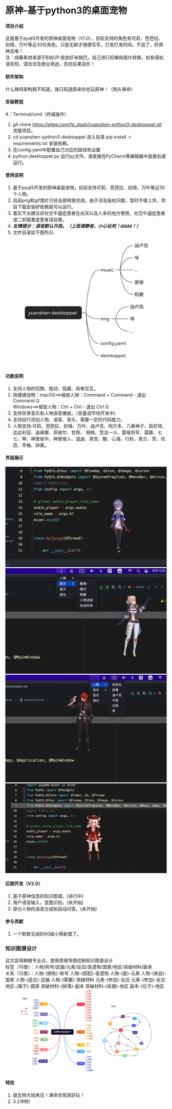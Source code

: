 # 原神-基于python3的桌面宠物


#### 项目介绍

这是基于pyqt5开发的原神桌面宠物（V1.0），目前支持的角色有可莉、芭芭拉、刻晴、万叶等近30位角色。只是无聊才随便写写，打发打发时间，不说了，肝原神去咯！<br>
注：绿幕素材来源于B站UP:皮皮虾米锅巴，自己进行扣像和图片转换。如有侵权请告知，请勿涉及商业用途，否则后果自负！


#### 软件架构

什么辣鸡架构我不知道，我只知道原来你也玩原神！（狗头保命）


#### 安装教程
A：Terminal/cmd（终端操作）
1. git clone https://gitee.com/fg_slash/yuanshen-python3-desktoppet.git 克隆项目。
2. cd yuanshen-python3-desktoppet 进入目录 pip install -r requirements.txt 安装依赖。
3. 在config.yaml中配置自己对应的路径和设置
4. python desktoppet.py 运行py文件。或直接在PyCharm等编辑器中直接右键运行。


#### 使用说明

1. 基于pyqt5开发的原神桌面宠物，目前支持可莉、芭芭拉、刻晴、万叶等近30个人物。
2. 目前png和gif图片已经全部转换完成，由于涉及版权问题，暂时不做上传，项目下载安装好依赖就可以运行。
3. 着实不太建议非社交牛逼症患者在白天以及人多的地方使用，社交牛逼症患者或二刺猿重度患者请自便。
4. *****友情提示：语音默认开启。（上班请静音，小心社死！dddd！）*****
5. 文件目录如下图所示:![5](src/5.jpg)

#### 功能说明

1. 支持人物的切换、拖动、隐藏、简单交互。
2. 快捷键说明：macOS==>缩放人物：Command + Command - 退出 Command Q <br>
Windows==>缩放人物：Ctrl + Ctrl - 退出 Ctrl Q
3. 支持背景音乐和人物语音播放。（音量调节待开发中）
4. 支持自行添加人物、语音、音乐，需要一定的代码能力。
5. 人物支持:可莉、芭芭拉、刻晴、万叶、迪卢克、阿贝多、八重神子、班尼特、达达利亚、迪奥娜、菲谢尔、甘雨、 胡桃、荒泷一斗、雷电将军、莫娜、七七、琴、神里绫华、神里绫人、温迪、宵宫、魈、心海、行秋、夜兰、荧、优菈、早柚、钟离。


#### 界面展示

![1](src/1.png)
![2](src/2.png)
![3](src/3.png)
![4](src/4.png)


#### 后期开发（V2.0）
1. 基于原神信息的知识图谱。(进行中)
2. 用户语音输入，意图识别。(未开始)
3. 部分人物的语音合成和自动问答。(未开始)


#### 参与贡献

1. 一个默默无闻的60级小萌新罢了。


### 知识图谱设计
这次显得稍微专业点，使用思维导图绘制知识图谱设计<br>
标签（10类）：人物/称号/武器/元素/反应/圣遗物/国家/地区/突破材料/副本<br>
关系（12类）：人物-(拥有)-称号 人物-(搭配)-圣遗物 人物-(是)-元素 人物-(来自)-国家 人物-(适合)-武器 人物-(需要)-突破材料 元素-(参加)-反应 元素-(参加)-反应 地区-(属于)-国家 突破材料-(掉落)-副本 突破材料-(采摘)-地区 副本-(位于)-地区    
![4](src/原神知识图谱设计.png)



#### 特技

1. 提瓦特大陆再见！满命甘雨真好玩！
2. 3.2冲鸭!
